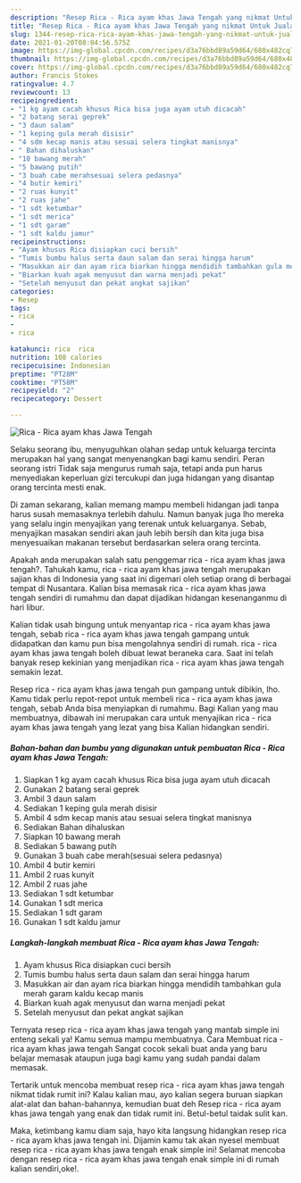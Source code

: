 ```yaml
---
description: "Resep Rica - Rica ayam khas Jawa Tengah yang nikmat Untuk Jualan"
title: "Resep Rica - Rica ayam khas Jawa Tengah yang nikmat Untuk Jualan"
slug: 1344-resep-rica-rica-ayam-khas-jawa-tengah-yang-nikmat-untuk-jualan
date: 2021-01-20T08:04:56.575Z
image: https://img-global.cpcdn.com/recipes/d3a76bbd89a59d64/680x482cq70/rica-rica-ayam-khas-jawa-tengah-foto-resep-utama.jpg
thumbnail: https://img-global.cpcdn.com/recipes/d3a76bbd89a59d64/680x482cq70/rica-rica-ayam-khas-jawa-tengah-foto-resep-utama.jpg
cover: https://img-global.cpcdn.com/recipes/d3a76bbd89a59d64/680x482cq70/rica-rica-ayam-khas-jawa-tengah-foto-resep-utama.jpg
author: Francis Stokes
ratingvalue: 4.7
reviewcount: 13
recipeingredient:
- "1 kg ayam cacah khusus Rica bisa juga ayam utuh dicacah"
- "2 batang serai geprek"
- "3 daun salam"
- "1 keping gula merah disisir"
- "4 sdm kecap manis atau sesuai selera tingkat manisnya"
- " Bahan dihaluskan"
- "10 bawang merah"
- "5 bawang putih"
- "3 buah cabe merahsesuai selera pedasnya"
- "4 butir kemiri"
- "2 ruas kunyit"
- "2 ruas jahe"
- "1 sdt ketumbar"
- "1 sdt merica"
- "1 sdt garam"
- "1 sdt kaldu jamur"
recipeinstructions:
- "Ayam khusus Rica disiapkan cuci bersih"
- "Tumis bumbu halus serta daun salam dan serai hingga harum"
- "Masukkan air dan ayam rica biarkan hingga mendidih tambahkan gula merah garam kaldu kecap manis"
- "Biarkan kuah agak menyusut dan warna menjadi pekat"
- "Setelah menyusut dan pekat angkat sajikan"
categories:
- Resep
tags:
- rica
- 
- rica

katakunci: rica  rica 
nutrition: 108 calories
recipecuisine: Indonesian
preptime: "PT28M"
cooktime: "PT58M"
recipeyield: "2"
recipecategory: Dessert

---
```



![Rica - Rica ayam khas Jawa Tengah](https://img-global.cpcdn.com/recipes/d3a76bbd89a59d64/680x482cq70/rica-rica-ayam-khas-jawa-tengah-foto-resep-utama.jpg)

Selaku seorang ibu, menyuguhkan olahan sedap untuk keluarga tercinta merupakan hal yang sangat menyenangkan bagi kamu sendiri. Peran seorang istri Tidak saja mengurus rumah saja, tetapi anda pun harus menyediakan keperluan gizi tercukupi dan juga hidangan yang disantap orang tercinta mesti enak.

Di zaman  sekarang, kalian memang mampu membeli hidangan jadi tanpa harus susah memasaknya terlebih dahulu. Namun banyak juga lho mereka yang selalu ingin menyajikan yang terenak untuk keluarganya. Sebab, menyajikan masakan sendiri akan jauh lebih bersih dan kita juga bisa menyesuaikan makanan tersebut berdasarkan selera orang tercinta. 



Apakah anda merupakan salah satu penggemar rica - rica ayam khas jawa tengah?. Tahukah kamu, rica - rica ayam khas jawa tengah merupakan sajian khas di Indonesia yang saat ini digemari oleh setiap orang di berbagai tempat di Nusantara. Kalian bisa memasak rica - rica ayam khas jawa tengah sendiri di rumahmu dan dapat dijadikan hidangan kesenanganmu di hari libur.

Kalian tidak usah bingung untuk menyantap rica - rica ayam khas jawa tengah, sebab rica - rica ayam khas jawa tengah gampang untuk didapatkan dan kamu pun bisa mengolahnya sendiri di rumah. rica - rica ayam khas jawa tengah boleh dibuat lewat beraneka cara. Saat ini telah banyak resep kekinian yang menjadikan rica - rica ayam khas jawa tengah semakin lezat.

Resep rica - rica ayam khas jawa tengah pun gampang untuk dibikin, lho. Kamu tidak perlu repot-repot untuk membeli rica - rica ayam khas jawa tengah, sebab Anda bisa menyiapkan di rumahmu. Bagi Kalian yang mau membuatnya, dibawah ini merupakan cara untuk menyajikan rica - rica ayam khas jawa tengah yang lezat yang bisa Kalian hidangkan sendiri.

<!--inarticleads1-->

##### Bahan-bahan dan bumbu yang digunakan untuk pembuatan Rica - Rica ayam khas Jawa Tengah:

1. Siapkan 1 kg ayam cacah khusus Rica bisa juga ayam utuh dicacah
1. Gunakan 2 batang serai geprek
1. Ambil 3 daun salam
1. Sediakan 1 keping gula merah disisir
1. Ambil 4 sdm kecap manis atau sesuai selera tingkat manisnya
1. Sediakan  Bahan dihaluskan
1. Siapkan 10 bawang merah
1. Sediakan 5 bawang putih
1. Gunakan 3 buah cabe merah(sesuai selera pedasnya)
1. Ambil 4 butir kemiri
1. Ambil 2 ruas kunyit
1. Ambil 2 ruas jahe
1. Sediakan 1 sdt ketumbar
1. Gunakan 1 sdt merica
1. Sediakan 1 sdt garam
1. Gunakan 1 sdt kaldu jamur




<!--inarticleads2-->

##### Langkah-langkah membuat Rica - Rica ayam khas Jawa Tengah:

1. Ayam khusus Rica disiapkan cuci bersih
1. Tumis bumbu halus serta daun salam dan serai hingga harum
1. Masukkan air dan ayam rica biarkan hingga mendidih tambahkan gula merah garam kaldu kecap manis
1. Biarkan kuah agak menyusut dan warna menjadi pekat
1. Setelah menyusut dan pekat angkat sajikan




Ternyata resep rica - rica ayam khas jawa tengah yang mantab simple ini enteng sekali ya! Kamu semua mampu membuatnya. Cara Membuat rica - rica ayam khas jawa tengah Sangat cocok sekali buat anda yang baru belajar memasak ataupun juga bagi kamu yang sudah pandai dalam memasak.

Tertarik untuk mencoba membuat resep rica - rica ayam khas jawa tengah nikmat tidak rumit ini? Kalau kalian mau, ayo kalian segera buruan siapkan alat-alat dan bahan-bahannya, kemudian buat deh Resep rica - rica ayam khas jawa tengah yang enak dan tidak rumit ini. Betul-betul taidak sulit kan. 

Maka, ketimbang kamu diam saja, hayo kita langsung hidangkan resep rica - rica ayam khas jawa tengah ini. Dijamin kamu tak akan nyesel membuat resep rica - rica ayam khas jawa tengah enak simple ini! Selamat mencoba dengan resep rica - rica ayam khas jawa tengah enak simple ini di rumah kalian sendiri,oke!.

